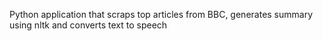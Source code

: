 Python application that scraps top articles from BBC, generates summary using nltk and converts text to speech
